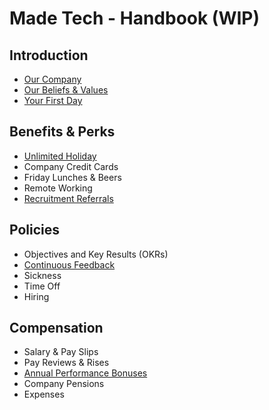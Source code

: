 # Made Tech - Handbook (WIP)


Introduction
--
* [Our Company](company/company.md)
* [Our Beliefs & Values](company/beliefs_and_values.md)
* [Your First Day](company/first_day.md)

Benefits & Perks
--
* [Unlimited Holiday](benefits/unlimited_holiday.md)
* Company Credit Cards
* Friday Lunches & Beers
* Remote Working
* [Recruitment Referrals](benefits/recruitment_referrals.md)

Policies
--
* Objectives and Key Results (OKRs)
* [Continuous Feedback](policies/continuous_feedback.md)
* Sickness
* Time Off 
* Hiring

Compensation
--
* Salary & Pay Slips
* Pay Reviews & Rises
* [Annual Performance Bonuses](compensation/peformance_bonus.md)
* Company Pensions
* Expenses